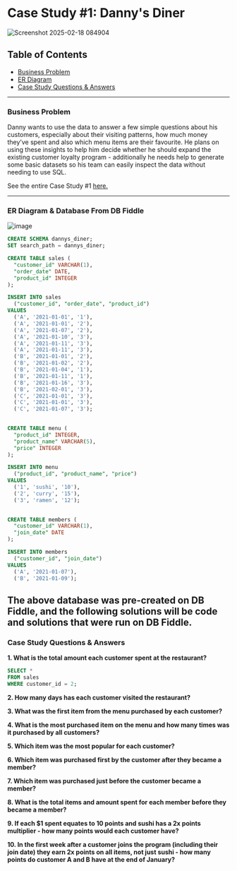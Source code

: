 # Case Study #1: Danny's Diner

![Screenshot 2025-02-18 084904](https://github.com/user-attachments/assets/77f72972-f2c6-4388-a637-90fdd343e335)

## Table of Contents
- [Business Problem](READme.md#business-problem)
- [ER Diagram](READme.md#er-diagram)
- [Case Study Questions & Answers](READme.md#case-study-questions--answers)
---
### Business Problem

Danny wants to use the data to answer a few simple questions about his customers, especially about their visiting patterns, how much money they’ve spent and also which menu items are their favourite. He plans on using these insights to help him decide whether he should expand the existing customer loyalty program - additionally he needs help to generate some basic datasets so his team can easily inspect the data without needing to use SQL. 

See the entire Case Study #1 [here.](https://8weeksqlchallenge.com/case-study-1/)

---
### ER Diagram & Database From DB Fiddle
![image](https://github.com/user-attachments/assets/21339843-ad8e-468b-bec8-b7be922e5827)


``` SQL
CREATE SCHEMA dannys_diner;
SET search_path = dannys_diner;

CREATE TABLE sales (
  "customer_id" VARCHAR(1),
  "order_date" DATE,
  "product_id" INTEGER
);

INSERT INTO sales
  ("customer_id", "order_date", "product_id")
VALUES
  ('A', '2021-01-01', '1'),
  ('A', '2021-01-01', '2'),
  ('A', '2021-01-07', '2'),
  ('A', '2021-01-10', '3'),
  ('A', '2021-01-11', '3'),
  ('A', '2021-01-11', '3'),
  ('B', '2021-01-01', '2'),
  ('B', '2021-01-02', '2'),
  ('B', '2021-01-04', '1'),
  ('B', '2021-01-11', '1'),
  ('B', '2021-01-16', '3'),
  ('B', '2021-02-01', '3'),
  ('C', '2021-01-01', '3'),
  ('C', '2021-01-01', '3'),
  ('C', '2021-01-07', '3');
 

CREATE TABLE menu (
  "product_id" INTEGER,
  "product_name" VARCHAR(5),
  "price" INTEGER
);

INSERT INTO menu
  ("product_id", "product_name", "price")
VALUES
  ('1', 'sushi', '10'),
  ('2', 'curry', '15'),
  ('3', 'ramen', '12');
  

CREATE TABLE members (
  "customer_id" VARCHAR(1),
  "join_date" DATE
);

INSERT INTO members
  ("customer_id", "join_date")
VALUES
  ('A', '2021-01-07'),
  ('B', '2021-01-09');
```

The above database was pre-created on DB Fiddle, and the following solutions will be code and solutions that were run on DB Fiddle.
---
### Case Study Questions & Answers
**1. What is the total amount each customer spent at the restaurant?**

``` sql
SELECT *
FROM sales
WHERE customer_id = 2;
```

**2. How many days has each customer visited the restaurant?**

**3. What was the first item from the menu purchased by each customer?**

**4. What is the most purchased item on the menu and how many times was it purchased by all customers?**

**5. Which item was the most popular for each customer?**

**6. Which item was purchased first by the customer after they became a member?**

**7. Which item was purchased just before the customer became a member?**

**8. What is the total items and amount spent for each member before they became a member?**

**9. If each $1 spent equates to 10 points and sushi has a 2x points multiplier - how many points would each customer have?**

**10. In the first week after a customer joins the program (including their join date) they earn 2x points on all items, not just sushi - how many points do customer A and B have at the end of January?**
